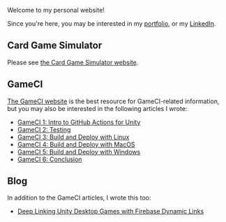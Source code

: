 Welcome to my personal website!

Since you're here, you may be interested in my [portfolio](portfolio.html), or my [LinkedIn](https://www.linkedin.com/in/davidmfinol/).

## Card Game Simulator

Please see [the Card Game Simulator website](https://www.cardgamesimulator.com/).

## GameCI

[The GameCI website](https://game.ci/) is the best resource for GameCI-related information, but you may also be interested in the following articles I wrote:
- [GameCI 1: Intro to GitHub Actions for Unity](gameci-1_intro.html)
- [GameCI 2: Testing](gameci-2_testing.html)
- [GameCI 3: Build and Deploy with Linux](gameci-3_linux.html)
- [GameCI 4: Build and Deploy with MacOS](gameci-4_mac.html)
- [GameCI 5: Build and Deploy with Windows](gameci-5_windows.html)
- [GameCI 6: Conclusion](gameci-6_conclusion.html)

## Blog

In addition to the GameCI articles, I wrote this too:
- [Deep Linking Unity Desktop Games with Firebase Dynamic Links](blog/deep-link.html)
